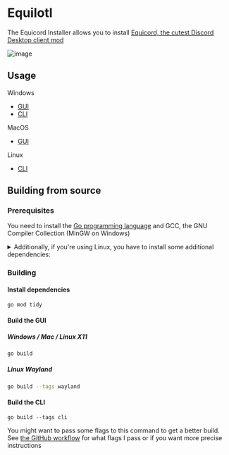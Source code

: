 # Equilotl

The Equicord Installer allows you to install [Equicord, the cutest Discord Desktop client mod](https://github.com/Equicord/Equicord)

![image](https://i.imgur.com/oHN41ss.png)

## Usage

Windows
- [GUI](https://github.com/Equicord/Equilotl/releases/latest/download/Equilotl.exe) 
- [CLI](https://github.com/Equicord/Equilotl/releases/latest/download/EquilotlCli.exe)

MacOS
- [GUI](https://github.com/Equicord/Equilotl/releases/latest/download/Equilotl.MacOS.zip)

Linux 
- [CLI](https://github.com/Equicord/Equilotl/releases/latest/download/EquilotlCli-Linux)
## Building from source

### Prerequisites 

You need to install the [Go programming language](https://go.dev/doc/install) and GCC, the GNU Compiler Collection (MinGW on Windows)

<details>
<summary>Additionally, if you're using Linux, you have to install some additional dependencies:</summary>

#### Base dependencies
```sh
apt install -y pkg-config libsdl2-dev libglx-dev libgl1-mesa-dev
dnf install pkg-config libGL-devel libXxf86vm-devel
```

#### X11 dependencies
```sh
apt install -y xorg-dev
dnf install libXcursor-devel libXi-devel libXinerama-devel libXrandr-devel
```

#### Wayland dependencies
```sh
apt install -y libwayland-dev libxkbcommon-dev wayland-protocols extra-cmake-modules
dnf install wayland-devel libxkbcommon-devel wayland-protocols-devel extra-cmake-modules
```

</details>

### Building

#### Install dependencies

```sh
go mod tidy
```

#### Build the GUI

##### Windows / Mac / Linux X11
```sh
go build
```

##### Linux Wayland
```sh
go build --tags wayland
```

#### Build the CLI
```
go build --tags cli
```

You might want to pass some flags to this command to get a better build.
See [the GitHub workflow](https://github.com/Equicord/Equilotl/blob/main/.github/workflows/release.yml) for what flags I pass or if you want more precise instructions
